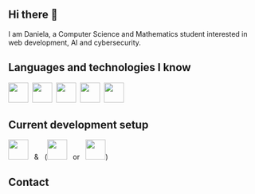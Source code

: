 ## Hi there 👋

I am Daniela, a Computer Science and Mathematics student interested in web development, AI and cybersecurity.

## Languages and technologies I know
<img src="https://cdn.jsdelivr.net/gh/devicons/devicon@latest/icons/python/python-original.svg" width="40" height="40" />&nbsp;
<img src="https://cdn.jsdelivr.net/gh/devicons/devicon@latest/icons/django/django-plain.svg" width="40" height="40" />&nbsp;
<img src="https://cdn.jsdelivr.net/gh/devicons/devicon@latest/icons/javascript/javascript-original.svg" width="40" height="40" />&nbsp;
<img src="https://cdn.jsdelivr.net/gh/devicons/devicon@latest/icons/react/react-original.svg" width="40" height="40" />&nbsp;
<img src="https://cdn.jsdelivr.net/gh/devicons/devicon@latest/icons/haskell/haskell-original.svg" width="40" height="40" />&nbsp;

## Current development setup
<img src="https://cdn.jsdelivr.net/gh/devicons/devicon@latest/icons/archlinux/archlinux-original.svg" width="40" height="40" /> &nbsp;
& &nbsp;
(<img src="https://cdn.jsdelivr.net/gh/devicons/devicon@latest/icons/neovim/neovim-original.svg" width="40" height="40"/> &nbsp;
or &nbsp;
<img src="https://cdn.jsdelivr.net/gh/devicons/devicon@latest/icons/vscode/vscode-original.svg" width="40" height="40" />)
          
## Contact

          
          
          

<!--
**UserCDP/UserCDP** is a ✨ _special_ ✨ repository because its `README.md` (this file) appears on your GitHub profile.

Here are some ideas to get you started:

- 🔭 I’m currently working on ...
- 🌱 I’m currently learning ...
- 👯 I’m looking to collaborate on ...
- 🤔 I’m looking for help with ...
- 💬 Ask me about ...
- 📫 How to reach me: ...
- 😄 Pronouns: ...
- ⚡ Fun fact: ...
-->
